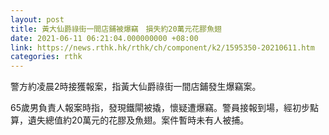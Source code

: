 ```yaml
---
layout: post
title: 黃大仙爵祿街一間店鋪被爆竊　損失約20萬元花膠魚翅
date: 2021-06-11 06:21:04.000000000 +08:00
link: https://news.rthk.hk/rthk/ch/component/k2/1595350-20210611.htm
categories: rthk
---
```


警方約凌晨2時接獲報案，指黃大仙爵祿街一間店鋪發生爆竊案。

65歲男負責人報案時指，發現鐵閘被撬，懷疑遭爆竊。警員接報到場，經初步點算，遺失總值約20萬元的花膠及魚翅。案件暫時未有人被捕。
